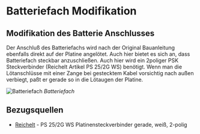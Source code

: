 # Batteriefach Modifikation

## Modifikation des Batterie Anschlusses

Der Anschluß des Batteriefachs wird nach der Original Bauanleitung ebenfalls direkt auf der Platine angelötet. Auch hier bietet es sich an, dass Batteriefach steckbar anzuschließen. Auch hier wird ein 2poliger PSK Steckverbinder (Reichelt Artikel PS 25/2G WS) benötigt. Wenn man die Lötanschlüsse mit einer Zange bei gestecktem Kabel vorsichtig nach außen verbiegt, paßt er gerade so in die Lötaugen der Platine. 

![Batteriefach](%assets_url%/mod_batterie1.jpg) 
*Batteriefach*

## Bezugsquellen

*   [Reichelt](http://www.reichelt.de) - PS 25/2G WS Platinensteckverbinder gerade, weiß, 2-polig

 
